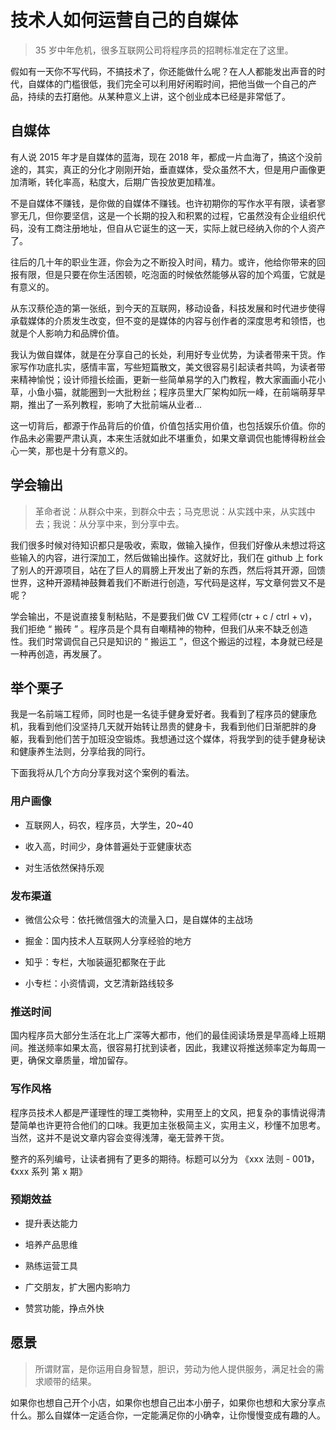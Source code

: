 # 技术人如何运营自己的自媒体

> 35 岁中年危机，很多互联网公司将程序员的招聘标准定在了这里。

假如有一天你不写代码，不搞技术了，你还能做什么呢？在人人都能发出声音的时代，自媒体的门槛很低，我们完全可以利用好闲暇时间，把他当做一个自己的产品，持续的去打磨他。从某种意义上讲，这个创业成本已经是非常低了。

## 自媒体

有人说 2015 年才是自媒体的蓝海，现在 2018 年，都成一片血海了，搞这个没前途的，其实，真正的分化才刚刚开始，垂直媒体，受众虽然不大，但是用户画像更加清晰，转化率高，粘度大，后期广告投放更加精准。

不是自媒体不赚钱，是你做的自媒体不赚钱。也许初期你的写作水平有限，读者寥寥无几，但你要坚信，这是一个长期的投入和积累的过程，它虽然没有企业组织代码，没有工商注册地址，但自从它诞生的这一天，实际上就已经纳入你的个人资产了。

往后的几十年的职业生涯，你会为之不断投入时间，精力。或许，他给你带来的回报有限，但是只要在你生活困顿，吃泡面的时候依然能够从容的加个鸡蛋，它就是有意义的。

从东汉蔡伦造的第一张纸，到今天的互联网，移动设备，科技发展和时代进步使得承载媒体的介质发生改变，但不变的是媒体的内容与创作者的深度思考和领悟，也就是个人影响力和品牌价值。

我认为做自媒体，就是在分享自己的长处，利用好专业优势，为读者带来干货。作家写作功底扎实，感情丰富，写些短篇散文，美文很容易引起读者共鸣，为读者带来精神愉悦；设计师擅长绘画，更新一些简单易学的入门教程，教大家画画小花小草，小鱼小猫，就能圈到一大批粉丝；程序员里大厂架构如阮一峰，在前端萌芽早期，推出了一系列教程，影响了大批前端从业者...

这一切背后，都源于作品背后的价值，价值包括实用价值，也包括娱乐价值。你的作品未必需要严肃认真，本来生活就如此不堪重负，如果文章调侃也能博得粉丝会心一笑，那也是十分有意义的。

## 学会输出

> 革命者说：从群众中来，到群众中去；马克思说：从实践中来，从实践中去；我说：从分享中来，到分享中去。

我们很多时候对待知识都只是吸收，索取，做输入操作，但我们好像从未想过将这些输入的内容，进行深加工，然后做输出操作。这就好比，我们在 github 上 fork 了别人的开源项目，站在了巨人的肩膀上开发出了新的东西，然后将其开源，回馈世界，这种开源精神鼓舞着我们不断进行创造，写代码是这样，写文章何尝又不是呢？

学会输出，不是说直接复制粘贴，不是要我们做 CV 工程师(ctr + c / ctrl + v)，我们拒绝 “ 搬砖 ” 。程序员是个具有自嘲精神的物种，但我们从来不缺乏创造性。我们时常调侃自己只是知识的 “ 搬运工 ”，但这个搬运的过程，本身就已经是一种再创造，再发展了。

## 举个栗子

我是一名前端工程师，同时也是一名徒手健身爱好者。我看到了程序员的健康危机，我看到他们没坚持几天就开始转让昂贵的健身卡，我看到他们日渐肥胖的身躯，我看到他们苦于加班没空锻炼。我想通过这个媒体，将我学到的徒手健身秘诀和健康养生法则，分享给我的同行。

下面我将从几个方向分享我对这个案例的看法。

### 用户画像

- 互联网人，码农，程序员，大学生，20~40

- 收入高，时间少，身体普遍处于亚健康状态

- 对生活依然保持乐观

### 发布渠道

- 微信公众号：依托微信强大的流量入口，是自媒体的主战场

- 掘金：国内技术人互联网人分享经验的地方

- 知乎：专栏，大咖装逼犯都聚在于此

- 小专栏：小资情调，文艺清新路线较多

### 推送时间

国内程序员大部分生活在北上广深等大都市，他们的最佳阅读场景是早高峰上班期间。推送频率如果太高，很容易打扰到读者，因此，我建议将推送频率定为每周一更，确保文章质量，增加留存。

### 写作风格

程序员技术人都是严谨理性的理工类物种，实用至上的文风，把复杂的事情说得清楚简单也许更符合他们的口味。我更加主张极简主义，实用主义，秒懂不加思考。当然，这并不是说文章内容会变得浅薄，毫无营养干货。

整齐的系列编号，让读者拥有了更多的期待。标题可以分为 《xxx 法则 - 001》，《xxx 系列 第 x 期》

### 预期效益

- 提升表达能力

- 培养产品思维

- 熟练运营工具

- 广交朋友，扩大圈内影响力

- 赞赏功能，挣点外快

## 愿景

> 所谓财富，是你运用自身智慧，胆识，劳动为他人提供服务，满足社会的需求顺带的结果。

如果你也想自己开个小店，如果你也想自己出本小册子，如果你也想和大家分享点什么。那么自媒体一定适合你，一定能满足你的小确幸，让你慢慢变成有趣的人。

